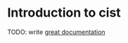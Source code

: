 # Introduction to cist

TODO: write [great documentation](http://jacobian.org/writing/what-to-write/)
